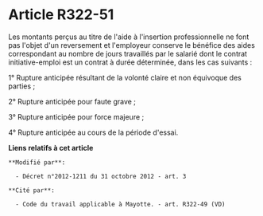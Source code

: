 # Article R322-51

Les montants perçus au titre de l'aide à l'insertion professionnelle ne font pas l'objet d'un reversement et l'employeur
conserve le bénéfice des aides correspondant au nombre de jours travaillés par le salarié dont le contrat initiative-emploi
est un contrat à durée déterminée, dans les cas suivants : 

1° Rupture anticipée résultant de la volonté claire et non équivoque des parties ; 

2° Rupture anticipée pour faute grave ; 

3° Rupture anticipée pour force majeure ; 

4° Rupture anticipée au cours de la période d'essai.

**Liens relatifs à cet article**

	**Modifié par**:

	  - Décret n°2012-1211 du 31 octobre 2012 - art. 3

	**Cité par**:

	  - Code du travail applicable à Mayotte. - art. R322-49 (VD)
